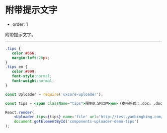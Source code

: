 #  附带提示文字

- order: 1

附带提示文字。

---

<style>
.tips {
   color:#666;
   margin-left:20px;
}
.tips em {
   color:#999;
   font-style:normal;
   font-weight:normal;
}
</style>

```css
.tips {
   color:#666;
   margin-left:20px;
}
.tips em {
   color:#999;
   font-style:normal;
   font-weight:normal;
}
```

````jsx
const Uploader = require('uxcore-uploader');

const tips = <span className="tips">限制0.5M以内<em>（支持格式：.doc; .docx; .xls; .xlsx）</em></span>;

React.render(
	<Uploader tips={tips} name='file' url='http://test.yanbingbing.com/upload.php' />,
  	document.getElementById('components-uploader-demo-tips')
);
````
